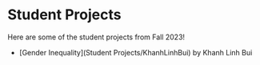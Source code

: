 # Student Projects

Here are some of the student projects from Fall 2023!

* [Gender Inequality](Student Projects/KhanhLinhBui) by Khanh Linh Bui
